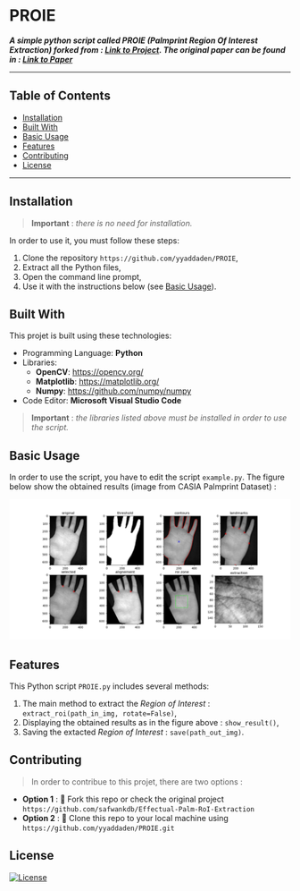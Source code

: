# PROIE

***A simple python script called PROIE (Palmprint Region Of Interest Extraction) forked from : [Link to Project](https://github.com/safwankdb/Effectual-Palm-RoI-Extraction). The original paper can be found in : [Link to Paper](https://ieeexplore.ieee.org/abstract/document/6398207)***

---

## Table of Contents

- [Installation](#installation)
- [Built With](#built-with)
- [Basic Usage](#basic-usage)
- [Features](#features)
- [Contributing](#contributing)
- [License](#license)

---

## Installation

> **Important** : *there is no need for installation.*

In order to use it, you must follow these steps:

1. Clone the repository `https://github.com/yyaddaden/PROIE`,
2. Extract all the Python files,
3. Open the command line prompt,
4. Use it with the instructions below (see [Basic Usage](#basic-usage)).


## Built With

This projet is built using these technologies:

- Programming Language: **Python**
- Libraries: 
  - **OpenCV**: https://opencv.org/
  - **Matplotlib**: https://matplotlib.org/
  - **Numpy**: https://github.com/numpy/numpy
- Code Editor: **Microsoft Visual Studio Code**

> **Important** : *the libraries listed above must be installed in order to use the script.*

## Basic Usage

In order to use the script, you have to edit the script `example.py`. The figure below show the obtained results (image from CASIA Palmprint Dataset) :

![list_of_parameters](resources/figure.png)

## Features

This Python script `PROIE.py` includes several methods:

1. The main method to extract the *Region of Interest* : `extract_roi(path_in_img, rotate=False)`,
2. Displaying the obtained results as in the figure above : `show_result()`, 
3. Saving the extacted *Region of Interest* : `save(path_out_img)`.

## Contributing

> In order to contribue to this projet, there are two options :

- **Option 1** : 🍴 Fork this repo or check the original project `https://github.com/safwankdb/Effectual-Palm-RoI-Extraction`
- **Option 2** : 👯 Clone this repo to your local machine using `https://github.com/yyaddaden/PROIE.git`

## License

[![License](http://img.shields.io/:license-mit-blue.svg?style=flat-square)](http://opensource.org/licenses/mit-license.php)
